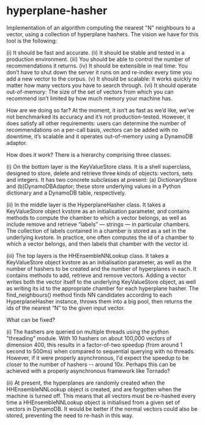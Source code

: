 # hyperplane-hasher
Implementation of an algorithm computing the nearest "N" neighbours to a vector, using a collection of hyperplane hashers. The vision we have for this tool is the following:

(i) It should be fast and accurate.
(ii) It should be stable and tested in a production environment.
(iii) You should be able to control the number of recommendations it returns.
(iv) It should be extensible in real time: You don’t have to shut down the server it runs on and re-index every time you add a new vector to the corpus.
(v) It should be scalable: it works quickly no matter how many vectors you have to search through.
(vi) It should operate out-of-memory: The size of the set of vectors from which you can recommend isn’t limited by how much memory your machine has.

How are we doing so far? At the moment, it isn’t as fast as we’d like, we’ve not benchmarked its accuracy and it’s not production-tested. However, it does satisfy all other requirements: users can determine the number of recommendations on a per-call basis, vectors can be added with no downtime, it’s scalable and it operates out-of-memory using a DynamoDB adaptor.

How does it work? There is a hierarchy comprising three classes. 

(i) On the bottom layer is the KeyValueStore class. It is a shell superclass, designed to store, delete and retrieve three kinds of objects: vectors, sets and integers. It has two concrete subclasses at present: (a) DictionaryStore and (b)DynamoDBAdaptor; these store underlying values in a Python dictionary and a DynamoDB table, respectively. 

(ii) In the middle layer is the HyperplaneHasher class. It takes a KeyValueStore object kvstore as an initialisation parameter, and contains methods to compute the chamber to which a vector belongs, as well as include remove and retrieve “labels” — strings — in particular chambers. The collection of labels contained in a chamber is stored as a set in the underlying kvstore. In practice, one often computes the id of a chamber to which a vector belongs, and then labels that chamber with the vector id. 

(iii) The top layers is the HHEnsembleNNLookup class. It takes a KeyValueStore object kvstore as an initialisation parameter, as well as the number of hashers to be created and the number of hyperplanes in each. It contains methods to add, retrieve and remove vectors. Adding a vector writes both the vector itself to the underlying KeyValueStore object, as well as writing its id to the appropriate chamber for each hyperplane hasher. The find_neighbours() method finds NN candidates according to each HyperplaneHasher instance, throws them into a big pool, then returns the ids of the nearest “N” to the given input vector. 

What can be fixed?

(i) The hashers are queried on multiple threads using the python "threading" module. With 10 hashers on about 100,000 vectors of dimension 400, this results in a factor-of-two speedup (from around 1 second to 500ms) when compared to sequential querying with no threads. However, if it were properly asynchronous, I'd expect the speedup to be closer to the number of hashers -- around 10x. Perhaps this can be achieved with a properly asynchronous framework like Tornado?

(ii) At present, the hyperplanes are randomly created when the HHEnsembleNNLookup object is created, and are forgotten when the machine is turned off. This means that all vectors must be re-hashed every time a HHEnsembleNNLookup object is initialised from a given set of vectors in DynamoDB. It would be better if the normal vectors could also be stored, preventing the need to re-hash in this way.
